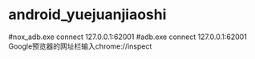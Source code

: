 # android_yuejuanjiaoshi

#nox_adb.exe connect 127.0.0.1:62001
#adb.exe connect 127.0.0.1:62001
Google预览器的网址栏输入chrome://inspect